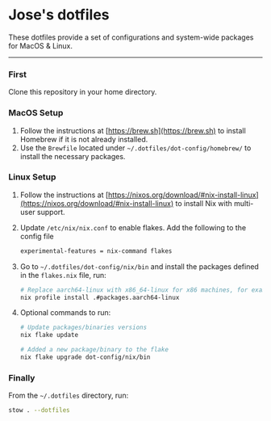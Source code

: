 # Jose's dotfiles

These dotfiles provide a set of configurations and system-wide packages for MacOS & Linux.

---

### First

Clone this repository in your home directory.

### MacOS Setup

1. Follow the instructions at [https://brew.sh](https://brew.sh) to install Homebrew if it is not already installed.
2. Use the `Brewfile` located under `~/.dotfiles/dot-config/homebrew/` to install the necessary packages.

### Linux Setup
1. Follow the instructions at [https://nixos.org/download/#nix-install-linux](https://nixos.org/download/#nix-install-linux) to install Nix with multi-user support.
2. Update `/etc/nix/nix.conf` to enable flakes. Add the following to the config file

   ```bash
   experimental-features = nix-command flakes
   ```
4. Go to `~/.dotfiles/dot-config/nix/bin` and install the packages defined in the `flakes.nix` file, run:
   
   ```bash
   # Replace aarch64-linux with x86_64-linux for x86 machines, for example Intel or AMD
   nix profile install .#packages.aarch64-linux

   ```

5. Optional commands to run:
   ```bash
   # Update packages/binaries versions
   nix flake update

   # Added a new package/binary to the flake
   nix flake upgrade dot-config/nix/bin
   ```
### Finally

From the `~/.dotfiles` directory, run:
```bash
stow . --dotfiles
```
